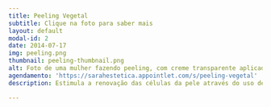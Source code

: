 ```yaml
---
title: Peeling Vegetal
subtitle: Clique na foto para saber mais
layout: default
modal-id: 2
date: 2014-07-17
img: peeling.png
thumbnail: peeling-thumbnail.png
alt: Foto de uma mulher fazendo peeling, com creme transparente aplicado com pincel em todo o rosto.
agendamento: 'https://sarahestetica.appointlet.com/s/peeling-vegetal'
description: Estimula a renovação das células da pele através do uso de substâncias e ativos naturais selecionados. O procedimento pode ser utilizado para clarear manchas e inflamações de acne, além de atuar no tratamento de rugas e linhas de expressão.

---
```

